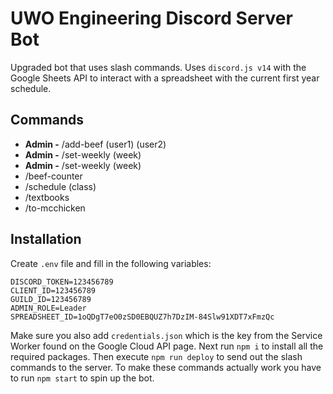 # UWO Engineering Discord Server Bot

Upgraded bot that uses slash commands. Uses `discord.js v14` with the Google Sheets API to interact with a spreadsheet with the current first year schedule.

## Commands

- **Admin -** /add-beef (user1) (user2)
- **Admin -** /set-weekly (week)
- **Admin -** /set-weekly (week)
- /beef-counter
- /schedule (class)
- /textbooks
- /to-mcchicken

## Installation

Create `.env` file and fill in the following variables:

```
DISCORD_TOKEN=123456789
CLIENT_ID=123456789
GUILD_ID=123456789
ADMIN_ROLE=Leader
SPREADSHEET_ID=1oQDgT7eO0zSD0EBQUZ7h7DzIM-84Slw91XDT7xFmzQc
```

Make sure you also add `credentials.json` which is the key from the Service Worker found on the Google Cloud API page. Next run `npm i` to install all the required packages. Then execute `npm run deploy` to send out the slash commands to the server. To make these commands actually work you have to run `npm start` to spin up the bot.
